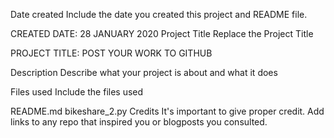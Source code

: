 Date created
Include the date you created this project and README file.

CREATED DATE: 28 JANUARY 2020
Project Title
Replace the Project Title

PROJECT TITLE: POST YOUR WORK TO GITHUB

Description
Describe what your project is about and what it does

Files used
Include the files used

README.md
bikeshare_2.py
Credits
It's important to give proper credit. Add links to any repo that inspired you or blogposts you consulted.
